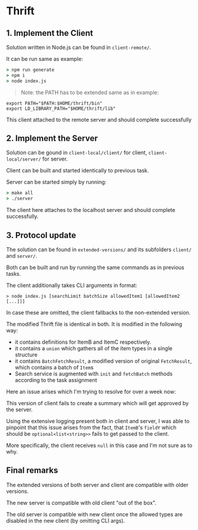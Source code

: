 Thrift
===

## 1. Implement the Client

Solution written in Node.js can be found in `client-remote/`.

It can be run same as example:
```cmd
> npm run generate
> npm i
> node index.js
```

> Note: the PATH has to be extended same as in example:

```
export PATH="$PATH:$HOME/thrift/bin"
export LD_LIBRARY_PATH="$HOME/thrift/lib"
```

This client attached to the remote server and should complete successfully

## 2. Implement the Server

Solution can be gound in `client-local/client/` for client, `client-local/server/` for server.

Client can be built and started identically to previous task.

Server can be started simply by running:
```cmd
> make all
> ./server
```

The client here attaches to the localhost server and should complete successfully.

## 3. Protocol update

The solution can be found in `extended-versions/` and its subfolders `client/` and `server/`.

Both can be built and run by running the same commands as in previous tasks.

The client additionally takes CLI arguments in format:
```
> node index.js [searchLimit batchSize allowedItem1 [allowedItem2 [...]]]
```

In case these are omitted, the client fallbacks to the non-extended version.

The modified Thrift file is identical in both. It is modified in the following way:
- it contains definitions for ItemB and ItemC respectively.
- it contains a `union` which gathers all of the item types in a single structure
- it contains `BatchFetchResult`, a modified version of original `FetchResult`, which contains a batch of `Item`s
- Search service is augmented with `init` and `fetchBatch` methods according to the task assignment

Here an issue arises which I'm trying to resolve for over a week now:

This version of client fails to create a summary which will get approved by the server.

Using the extensive logging present both in client and server, I was able to pinpoint that this issue arises from the fact,
that `ItemB`'s `fieldY` which should be `optional<list<string>>` fails to get passed to the client.

More specifically, the client receives `null` in this case and I'm not sure as to why.

## Final remarks

The extended versions of both server and client are compatible with older versions.

The new server is compatible with old client "out of the box".

The old server is compatible with new client once the allowed types are disabled in the new client (by omitting CLI args).